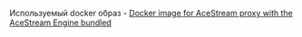 Используемый docker образ - [Docker image for AceStream proxy with the AceStream Engine bundled](https://hub.docker.com/r/rusanter/acestream-proxy)
